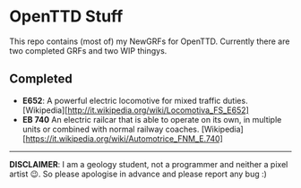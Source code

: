 # OpenTTD Stuff
This repo contains (most of) my NewGRFs for OpenTTD. Currently there are two completed GRFs and two WIP thingys.

## Completed
* **E652**: A powerful electric locomotive for mixed traffic duties. [Wikipedia][http://it.wikipedia.org/wiki/Locomotiva_FS_E652]
* **EB 740** An electric railcar that is able to operate on its own, in multiple units or combined with normal railway coaches. [Wikipedia][https://it.wikipedia.org/wiki/Automotrice_FNM_E.740]

---
**DISCLAIMER**: I am a geology student, not a programmer and neither a pixel artist :wink:. So please apologise in advance and please report any bug :)
